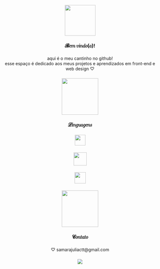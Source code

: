 <div align="center">
  <img height="101" src="https://64.media.tumblr.com/4be3429ac4e65163dec5ed1c8a8c56b5/ac2d1016cc2f5479-a8/s2048x3072/2d3f6552c9ad56f79a5f7fe85cb9d29d52255850.gifv"  />
</div>

###

<h3 align="center">𝓑𝑒𝑚 𝑣𝑖𝑛𝑑𝑜(𝑎)!</h3>

###

<p align="center">aqui é o meu cantinho no github! <br>esse espaço é dedicado aos meus projetos e aprendizados em front-end e web design ♡</p>

###

<div align="center">
  <img height="120" src="https://64.media.tumblr.com/191ee9748a681df25f2c2ce0110217be/ac2d1016cc2f5479-aa/s2048x3072/2c2da0c343911155ffabb9edda65c3751585e2c0.pnj"  />
</div>

###

<h3 align="center">𝓛𝑖𝑛𝑔𝑢𝑎𝑔𝑒𝑛𝑠</h3>

###

<div align="center">
  <img height="35" src="https://i.imgur.com/EJBNWzC.png"  />
</div>

###

<div align="center">
  <img height="43" src="https://i.imgur.com/wr6uyZz.png"  />
</div>

###

<div align="center">
  <img height="37" src="https://i.imgur.com/oilAr1x.png"  />
</div>

###

<div align="center">
  <img height="120" src="https://64.media.tumblr.com/191ee9748a681df25f2c2ce0110217be/ac2d1016cc2f5479-aa/s2048x3072/2c2da0c343911155ffabb9edda65c3751585e2c0.pnj"  />
</div>

###

<h3 align="center">𝓒𝑜𝑛𝑡𝑎𝑡𝑜</h3>

###

<p align="center">♡ samarajuliactt@gmail.com</p>

###

<div align="center">
  <img src="https://visitor-badge.laobi.icu/badge?page_id=samara-julia.samara-julia&left_color=pink&right_color=pink&left_text=visitantes%20%E2%99%A1"  />
</div>

###
